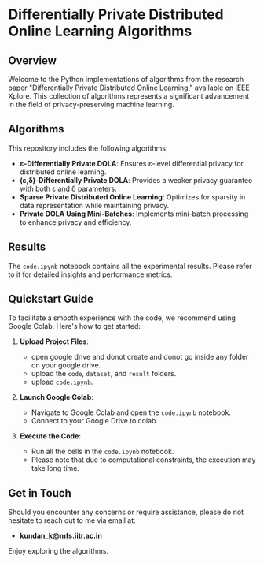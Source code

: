 # Differentially Private Distributed Online Learning Algorithms

## Overview
Welcome to the Python implementations of algorithms from the research paper "Differentially Private Distributed Online Learning," available on IEEE Xplore. This collection of algorithms represents a significant advancement in the field of privacy-preserving machine learning.

## Algorithms
This repository includes the following algorithms:
- **ε-Differentially Private DOLA**: Ensures ε-level differential privacy for distributed online learning.
- **(ε,δ)-Differentially Private DOLA**: Provides a weaker privacy guarantee with both ε and δ parameters.
- **Sparse Private Distributed Online Learning**: Optimizes for sparsity in data representation while maintaining privacy.
- **Private DOLA Using Mini-Batches**: Implements mini-batch processing to enhance privacy and efficiency.

## Results
The `code.ipynb` notebook contains all the experimental results. Please refer to it for detailed insights and performance metrics.

## Quickstart Guide
To facilitate a smooth experience with the code, we recommend using Google Colab. Here's how to get started:

1. **Upload Project Files**:
   - open google drive and donot create and donot go inside any folder on your google drive.
   - upload the `code`, `dataset`, and `result` folders.
   - upload `code.ipynb`.


2. **Launch Google Colab**:
   - Navigate to Google Colab and open the `code.ipynb` notebook.
   - Connect to your Google Drive to colab.

3. **Execute the Code**:
   - Run all the cells in the `code.ipynb` notebook.
   - Please note that due to computational constraints, the execution may take long time.

## Get in Touch
Should you encounter any concerns or require assistance, please do not hesitate to reach out to me via email at:
- **kundan_k@mfs.iitr.ac.in**


Enjoy exploring the algorithms.